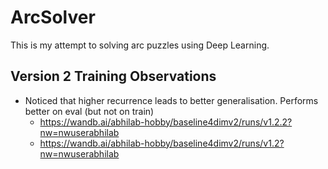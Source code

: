 # ArcSolver
This is my attempt to solving arc puzzles using Deep Learning.


## Version 2 Training Observations
-  Noticed that higher recurrence leads to better generalisation. Performs better on eval (but not on train)
    - https://wandb.ai/abhilab-hobby/baseline4dimv2/runs/v1.2.2?nw=nwuserabhilab
    - https://wandb.ai/abhilab-hobby/baseline4dimv2/runs/v1.2?nw=nwuserabhilab